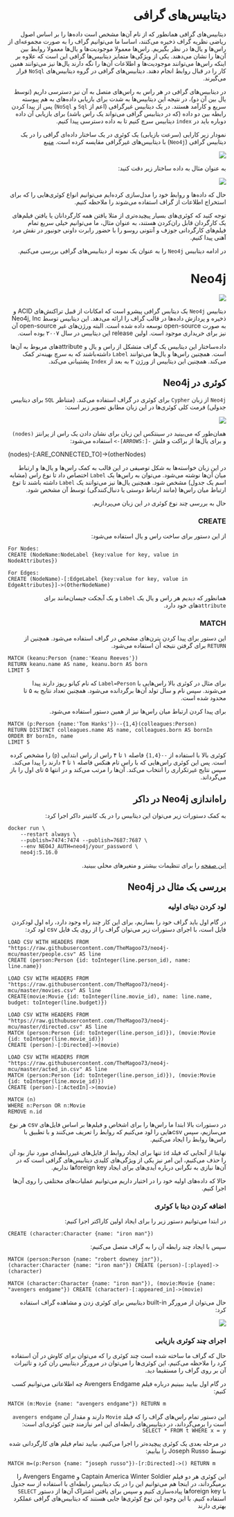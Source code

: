 <div dir="rtl">

# دیتابیس‌های گرافی

دیتابیس‌های گرافی همانطور که از نام‌ آن‌ها مشخص است داده‌ها را بر اساس اصول ریاضی نظریه گراف ذخیره می‌کنند، اساسا ما
می‌توانیم گراف را به صورت مجموعه‌ای از راس‌ها و یال‌ها در نظر بگیریم. راس‌ها معمولا موجودیت‌ها و یال‌ها معمولا روابط بین
آن‌ها را نشان می‌دهند. یکی از ویژگی‌ها متمایز دیتابیس‌ها گرافی این است که علاوه بر اینکه راس‌ها می‌توانند موجودیت‌ها و
اطلاعات آن‌ها را نگه دارند یا‌ل‌ها نیز می‌توانند همین کار را در قبال روابط انجام دهند.
دیتابیس‌های گرافی در گروه دیتابیس‌های `NoSql` قرار می‌گیرند.

در دیتابیس‌های گرافی در هر راس به راس‌های متصل به آن نیز دسترسی داریم (توسط یال بین آن دو)، در نتیجه این دیتابیس‌ها به
شدت برای بازیابی داده‌های به هم پیوسته سریع و کارآمد هستند.
در یک دیتابیس غیرگرافی (اعم از `Sql` و `NoSql`) پس از پیدا کردن رابطه بین دو داده (که در دیتابیس گرافی می‌تواند یک راس
باشد) برای بازیابی آن داده دوباره باید در `index` دیتابیس سرچ کنیم تا به داده دسترسی پیدا کنیم.

نمودار زیر کارایی (سرعت بازیابی) یک کوئری در یک ساختار داده‌ای گرافی را در یک دیتابیس گرافی (`Neo4j`) با دیتابیس‌های
غیرگرافی مقایسه کرده است.
[منبع](https://neo4j.com/blog/secret-sauce-neo4j-modeling-graphconnect)


<img src="./images/neo4j-performance.jpg" style="display: block; margin-left: auto;margin-right: auto;">

به عنوان مثال به داده ساختار زیر دقت کنید:

<img src="./images/p1.jpg" style="display: block; margin-left: auto;margin-right: auto;">

حال که داده‌ها و روابط خود را مدل‌سازی کرده‌ایم می‌توانیم انواع کوئری‌هایی را که برای استخراج اطلاعات از گراف استفاده
می‌شوند را ملاحظه کنیم.

توجه‌ کنید که کوئری‌های بسیار پیچیده‌تری از مثلا یافتن همه کارگردانان یا یافتن فیلم‌های یک کارگردان قابل ران‌کردن هستند،
به عنوان مثال، ما می‌توانیم خیلی سریع تمام فیلم‌های کارگردانی جوزف و آنتونی روسو را با حضور رابرت داونی جونیور در نقش
مرد آهنی پیدا کنیم.

در ادامه دیتابیس `Neo4j` را به عنوان یک نمونه از دیتابیس‌های گرافی بررسی می‌کنیم.

# Neo4j

<img src="./images/neo4j.svg" style="display: block; margin-left: auto;margin-right: auto;">

دیتابیس `Neo4j` یک دیتابس گرافی پیشرو است که امکانات از قبیل تراکنش‌های ACID و ذخیره و پردازش‌ داده‌ها در قالب گراف را
ارائه می‌دهد.
این دیتابیس توسط Neo4j, Inc به صورت open-source توسعه داده شده است. البته ورژن‌های غیر open-source آن نیز برای خریداری
موجود است. اولین release این دیتابیس در سال ۲۰۰۷ بوده است.

داده‌ساختار این دیتابیس یک گراف متشکل از راس و یال و attributeهای مربوط به آن‌ها است.
همچنین راس‌ها و یال‌ها می‌توانند `Label` داشته‌باشند که به سرچ بهینه‌تر کمک می‌کند. همچنین این دیتابیس از ورژن ۲ به بعد
از `Index` پشتیبانی می‌کند.

## کوئری در Neo4j

`Neo4j` از زبان `Cypher` برای کوئری در گراف استفاده می‌کند. (متناظر `SQL` برای دیتابیس جدولی)
فرمت کلی کوئری‌ها در این زبان مطابق تصویر زیر است:

<img src="./images/sample-cypher.png" style="display: block; margin-left: auto;margin-right: auto;">

همان‌طور که می‌بینید در سینتکس این زبان برای نشان دادن یک راس از پرانتز `(nodes)` و برای یال‌ها از براکت و
فلش `-[:ARROWS]->` استفاده می‌شود:

<div dir="ltr">

(nodes)-[:ARE_CONNECTED_TO]->(otherNodes)

</div>

در این زبان خواسته‌ها به شکل توصیفی در این قالب به کمک راس‌ها و یال‌ها و ارتباط میان آن‌ها نوشته می‌شود.
می‌توان به راس‌ها یک `Label` اختصاص داد تا نوع راس (مشابه اسم یک جدول) مشخص شود.
همچنین یال‌ها نیز می‌توانند یک `Label` داشته باشند تا توع ارتباط میان راس‌ها (مانند ارتباط دوستی یا دنبال‌کنندگی) توسط
آن مشخص شود.

حال به بررسی چند نوع کوئری در این زبان می‌پردازیم.

### CREATE

از این دستور برای ساخت راس و یال استفاده می‌شود:

<div dir="ltr">

    For Nodes:
    CREATE (NodeName:NodeLabel {key:value for key, value in NodeAttributes})

    For Edges:
    CREATE (NodeName)-[:EdgeLabel {key:value for key, value in EdgeAttributes}]->(OtherNodeName)

</div>

همانطور که دیدیم هر راس و یال یک `Label` و یک آبجکت جیسان‌مانند برای `attribute`های خود دارد.

### MATCH

این دستور برای پیدا کردن پترن‌های مشخص در گراف استفاده می‌شود. همچنین از `RETURN` برای گرفتن نتیجه آن استفاده می‌شود.

<div dir="ltr">

    MATCH (keanu:Person {name:'Keanu Reeves'})
    RETURN keanu.name AS name, keanu.born AS born
    LIMIT 5

</div>

برای مثال در کوئری بالا راس‌هایی با `Label=Person` که نام کیانو ریوز دارند پیدا می‌شوند. سپس نام و سال تولد آن‌ها
برگردانده می‌شود.
همچنین تعداد نتایج به ۵ تا محدود شده است.

برای پیدا کردن ارتباط میان راس‌ها نیز از همین دستور استفاده می‌شود.

<div dir="ltr">

    MATCH (p:Person {name:'Tom Hanks'})--{1,4}(colleagues:Person)
    RETURN DISTINCT colleagues.name AS name, colleagues.born AS bornIn
    ORDER BY bornIn, name
    LIMIT 5

</div>

کوئری بالا با استفاده از `--{1,4}` فاصله ۱ تا ۴ راس از راس ابتدایی (`p`) را مشخص کرده است.
پس این کوئری راس‌هایی که با راس تام هنکس فاصله ۱ تا ۴ دارند را پیدا می‌کند.
سپس نتایج غیرتکراری را انتخاب می‌کند. آن‌ها را مرتب می‌کند و در انتها ۵ تای اول را باز می‌گرداند.

## راه‌اندازی Neo4j در داکر

به کمک دستورات زیر می‌توان این دیتابیس را در یک کانتینر داکر اجرا کرد:
</div>

```shell
docker run \
    --restart always \
    --publish=7474:7474 --publish=7687:7687 \
    --env NEO4J_AUTH=neo4j/your_password \
    neo4j:5.16.0
```

<div dir="rtl">

[این صفحه](https://neo4j.com/docs/operations-manual/current/docker/introduction/#_useful_docker_run_options)
را برای تنظیمات بیشتر و متغیرهای محلی ببینید.

## بررسی یک مثال در Neo4j

### لود کردن دیتای اولیه

در گام اول باید گراف خود را بسازیم، برای این کار چند راه وجود دارد، راه اول لودکردن فایل است، با اجرای دستورات زیر
می‌توان گراف را از روی یک فایل csv لود کرد:

<div dir="ltr">

    LOAD CSV WITH HEADERS FROM "https://raw.githubusercontent.com/TheMagoo73/neo4j-mcu/master/people.csv" AS line
    CREATE (person:Person {id: toInteger(line.person_id), name: line.name})

    LOAD CSV WITH HEADERS FROM "https://raw.githubusercontent.com/TheMagoo73/neo4j-mcu/master/movies.csv" AS line 
    CREATE(movie:Movie {id: toInteger(line.movie_id), name: line.name, budget: toInteger(line.budget)})

    LOAD CSV WITH HEADERS FROM "https://raw.githubusercontent.com/TheMagoo73/neo4j-mcu/master/directed.csv" AS line
    MATCH (person:Person {id: toInteger(line.person_id)}), (movie:Movie {id: toInteger(line.movie_id)})
    CREATE (person)-[:Directed]->(movie)

    LOAD CSV WITH HEADERS FROM "https://raw.githubusercontent.com/TheMagoo73/neo4j-mcu/master/acted_in.csv" AS line
    MATCH (person:Person {id: toInteger(line.person_id)}), (movie:Movie {id: toInteger(line.movie_id)})
    CREATE (person)-[:ActedIn]->(movie)

    MATCH (n)
    WHERE n:Person OR n:Movie
    REMOVE n.id

</div>

در دستورات بالا ابتدا ما راس‌ها را برای اشخاص و فیلم‌ها بر اساس فایل‌های csv هر نوع می‌سازیم، سپس csvهایی را لود می‌کنیم
که روابط را تعریف می‌کنند و با تطبیق با راس‌ها روابط را ایجاد می‌کنیم.

نهایتا از آنجایی که فیلد ```id``` تنها برای ایجاد روابط از فایل‌های غیررابطه‌ای مورد نیاز بود آن را حذف می‌کنیم، این امر
نیز یکی از ویژگی‌های کلیدی دیتابیس‌های گرافی است که در آن‌ها نیازی به نگرانی درباره آیدی‌های برای ایجاد foreign keyها
نداریم.

حالا که داده‌های اولیه خود را در اختیار داریم می‌توانیم عملیات‌های مختلفی را روی آن‌ها اجرا کنیم.

### اضافه کردن دیتا با کوئری

در ابتدا می‌توانیم دستور زیر را برای ایجاد اولین کاراکتر اجرا کنیم:

<div dir="ltr">

    CREATE (character:Character {name: "iron man"})

</div>

سپس با ایجاد چند رابطه آن را به گراف متصل می‌کنیم:

<div dir="ltr">

    MATCH (person:Person {name: "robert downey jnr"}), (character:Character {name: "iron man"}) CREATE (person)-[:played]->(character)

    MATCH (character:Character {name: "iron man"}), (movie:Movie {name: "avengers endgame"}) CREATE (character)-[:appeared_in]->(movie)

</div>

حال می‌توان از مرورگر built-in دیتابیس برای کوئری زدن و مشاهده گراف استفاده کرد:

<img src="./images/p2.jpg" style="display: block; margin-left: auto;margin-right: auto;">

### اجرای چند کوئری بازیابی

حال که گراف ما ساخته شده است چند کوئری را که می‌توان برای کاوش در آن استفاده کرد را ملاحظه می‌کنیم، این کوئری‌ها را
می‌توان در مرورگر دیتابیس ران کرد و تاثیرات آن بر روی گراف را مستقیما دید.

در گام اول بیایید ببینیم درباره فیلم Avengers Endgame چه اطلاعاتی می‌توانیم کسب کنیم:

<div dir="ltr">

    MATCH (m:Movie {name: "avengers endgame"}) RETURN m

</div>

این دستور تمام راس‌های گراف را که فیلد ```Movie``` دارند و مقدار آن ```avengers endgame``` است را برمی‌گرداند، در
دیتابیس‌های رابطه‌ای این امر نیازمند چنین کوئری‌ای است: ```SELECT * FROM t WHERE x = y```

در مرحله بعدی یک کوئری پیچیده‌تر را اجرا می‌کنیم، بیایید تمام فیلم های کارگردانی شده توسط Joseph Russo را بیابیم:

<div dir="ltr">

    MATCH m=(p:Person {name: “joseph russo"})-[r:Directed]->() RETURN m

</div>

این کوئری هر دو فیلم Captain America Winter Soldier و Avengers Engame را برمیگرداند، در اینجا هم می‌توانیم این را در یک
دیتابیس رابطه‌ای با استفاده از سه جدول با foreign keyها پیاده‌سازی کنیم و سپس برای یافتن اشتراک‌ آن‌ها از
دستور  ```SELECT``` استفاده کنیم. با این وجود این نوع کوئری‌ها جایی هستند که دیتابیس‌های گرافی عملکرد بهتری دارند

</div>